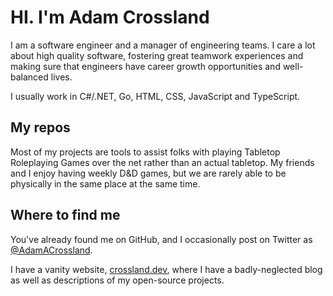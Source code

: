 # HI. I'm Adam Crossland
I am a software engineer and a manager of engineering teams. I care a lot about high quality software, fostering great teamwork experiences and making sure that engineers have career growth opportunities and well-balanced lives.

I usually work in C#/.NET, Go, HTML, CSS, JavaScript and TypeScript.

## My repos
Most of my projects are tools to assist folks with playing Tabletop Roleplaying Games over the net rather than an actual tabletop. My friends and I enjoy having weekly D&D games, but we are rarely able to be physically in the same place at the same time.

## Where to find me
You've already found me on GitHub, and I occasionally post on Twitter as [@AdamACrossland](https://twitter.com/adamacrossland). 

I have a vanity website, [crossland.dev](https://crossland.dev), where I have a badly-neglected blog as well as descriptions of my open-source projects.
